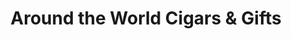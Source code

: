 ---
title: "Around the World Cigars & Gifts"
url: /park-ridge/around-the-world-cigars-und-gifts/
shop: Tabak
---